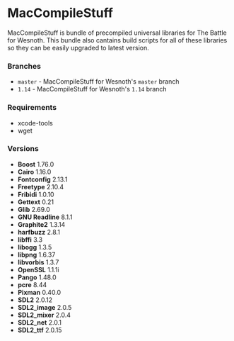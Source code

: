 # MacCompileStuff
MacCompileStuff is bundle of precompiled universal libraries for The Battle for Wesnoth. This bundle also cantains build scripts for all of these libraries so they can be easily upgraded to latest version.

### Branches
* `master` - MacCompileStuff for Wesnoth's `master` branch
* `1.14` - MacCompileStuff for Wesnoth's `1.14` branch

### Requirements
* xcode-tools
* wget

### Versions
* **Boost** 1.76.0
* **Cairo** 1.16.0
* **Fontconfig** 2.13.1
* **Freetype** 2.10.4
* **Fribidi** 1.0.10
* **Gettext** 0.21
* **Glib** 2.69.0
* **GNU Readline** 8.1.1
* **Graphite2** 1.3.14
* **harfbuzz** 2.8.1
* **libffi** 3.3
* **libogg** 1.3.5
* **libpng** 1.6.37
* **libvorbis** 1.3.7
* **OpenSSL** 1.1.1i
* **Pango** 1.48.0
* **pcre** 8.44
* **Pixman** 0.40.0
* **SDL2** 2.0.12
* **SDL2_image** 2.0.5
* **SDL2_mixer** 2.0.4
* **SDL2_net** 2.0.1
* **SDL2_ttf** 2.0.15
